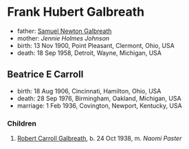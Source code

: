 # Frank Hubert Galbreath

- father: [Samuel Newton Galbreath](galbreath-samuel-newton-1852.md)
- mother: *Jennie Holmes Johnson*
- birth: 13 Nov 1900, Point Pleasant, Clermont, Ohio, USA
- death: 18 Sep 1958, Detroit, Wayne, Michigan, USA

## Beatrice E Carroll

- birth: 18 Aug 1906, Cincinnati, Hamilton, Ohio, USA
- death: 28 Sep 1976, Birmingham, Oakland, Michigan, USA
- marriage: 1 Feb 1936, Covington, Newport, Kentucky, USA

### Children

1. [Robert Carroll Galbreath](galbreath-robert-carroll-1938.md), b. 24 Oct 1938, m. *Naomi Paster*

